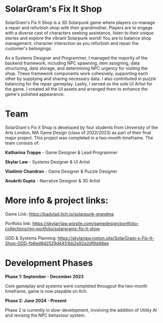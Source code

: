 # SolarGram's Fix It Shop

SolarGram's Fix It Shop is a 3D Solarpunk game where players co-manage a repair and refurbish shop with their grandmother. Players are to engage with a diverse cast of characters seeking assistance, listen to their unique stories and explore the vibrant Solarpunk world! You are to balance shop management, character interaction as you refurbish and repair the customer's belongings.

As a Systems Designer and Programmer, I managed the majority of the backend framework, including NPC spawning, item assigning, data structuring, data storage, and determining NPC urgency for visiting the shop. These framework components work cohesively, supporting each other by supplying and sharing necessary data. I also contributed in puzzle balancing for the repair gameplay. Lastly, I served as the sole UI Artist for the game. I created all the UI assets and arranged them to enhance the game's polished appearance.

# Team

SolarGram's Fix it Shop is developed by four students from University of the Arts London, MA Game Design (class of 2022/2023) as part of their final major project. This project was completed in a two-month timeframe. The team consists of:

**Katharina Trappe** - Game Designer & Lead Programmer

**Skylar Law** - Systems Designer & UI Artist

**Vladimir Chandran** - Game Designer & Puzzle Designer

**Anukriti Gupta** - Narrative Designer & 3D Artist

# More info & project links:

Game Link: https://badvlad.itch.io/solarpunk-grandma

Portfolio link: https://skylarrlaw.wixsite.com/gamedesign/portfolio-collections/my-portfolio/solargrams-fix-it-shop

GDD & Systems Planning: https://skylarlaw.notion.site/SolarGram-s-Fix-It-Shop-GDD-fb6ed6d2529d4451bb2a92a2df9d48ee

# Development Phases

**Phase 1: September - December 2023**

Core gameplay and systems were completed througout the two-month timeframe, game is now playable on Itch.

**Phase 2: June 2024 - Present**

Phase 2 is currently in slow-development, involving the addition of Utility AI and revising the NPC behaviour system.
